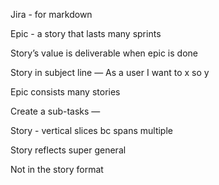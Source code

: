 Jira - for markdown


Epic - a story that lasts many sprints

Story’s value is deliverable when epic is done

Story in subject line — 
As a user I want to x so y

Epic consists many stories 

Create a sub-tasks — 

Story - vertical slices bc spans multiple 

Story reflects super general

Not in the story format

